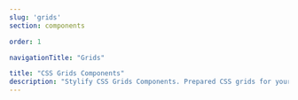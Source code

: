 ```yaml
---
slug: 'grids'
section: components

order: 1

navigationTitle: "Grids"

title: "CSS Grids Components"
description: "Stylify CSS Grids Components. Prepared CSS grids for your next web project. Copy&Paste, without CSS framework."
---
```


<interactive-preview class="margin-bottom:48px"
min-height="180"
title="Responsive Grid"
description="Responsive grid with minimum column width."
html-snippet="components/grids-fit"></interactive-preview>

<interactive-preview class="margin-bottom:48px"
min-height="180"
title="Fixed Columns Count"
description="Responsive grid with fixed columns count."
html-snippet="components/grids-columns"></interactive-preview>
